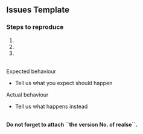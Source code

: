 ## Issues Template

### Steps to reproduce
1.
2.
3.

<br>
Expected behaviour

- Tell us what you expect should happen

Actual behaviour

- Tell us what happens instead

<br>
<b>Do not forget to attach ``the version No. of realse``.</b>
